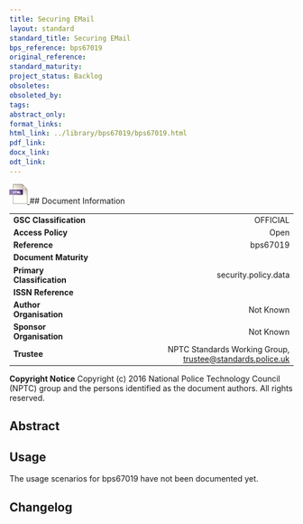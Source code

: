 ```yaml
---
title: Securing EMail
layout: standard
standard_title: Securing EMail
bps_reference: bps67019
original_reference: 
standard_maturity: 
project_status: Backlog
obsoletes: 
obsoleted_by: 
tags: 
abstract_only:
format_links:
html_link: ../library/bps67019/bps67019.html
pdf_link: 
docx_link: 
odt_link: 
---
```


<a target="_blank" href="../library/bps67019/bps67019.html">
    <img src="../images/html@0.5x.png" alt="html link" title="html link" style="max-height:35px;">
</a>
## Document Information

|||
| :------- | ------: |
| **GSC Classification**     | OFFICIAL |
| **Access Policy**          | Open |
| **Reference**              | bps67019  |
| **Document Maturity**      |  |
| **Primary Classification** | security.policy.data |
| **ISSN Reference**         |  |
| **Author Organisation**    |Not Known|
| **Sponsor Organisation**   |Not Known|
| **Trustee**                | NPTC Standards Working Group, <a href="mailto:trustee@standards.police.uk?subject=bps67019 Securing EMail">trustee@standards.police.uk |

**Copyright Notice**
Copyright (c) 2016 National Police Technology Council (NPTC) group and the persons identified as the document authors. All rights reserved.

## Abstract

        
## Usage
The usage scenarios for bps67019 have not been documented yet.

## Changelog

